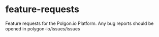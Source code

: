 # feature-requests
Feature requests for the Polgon.io Platform. Any bug reports should be opened in polygon-io/issues/issues
